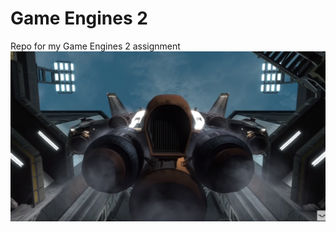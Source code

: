 # Game Engines 2
 Repo for my Game Engines 2 assignment
![](https://github.com/PapaJepo/Game-Engines-2/blob/master/Images/StoryBoard1.PNG)
